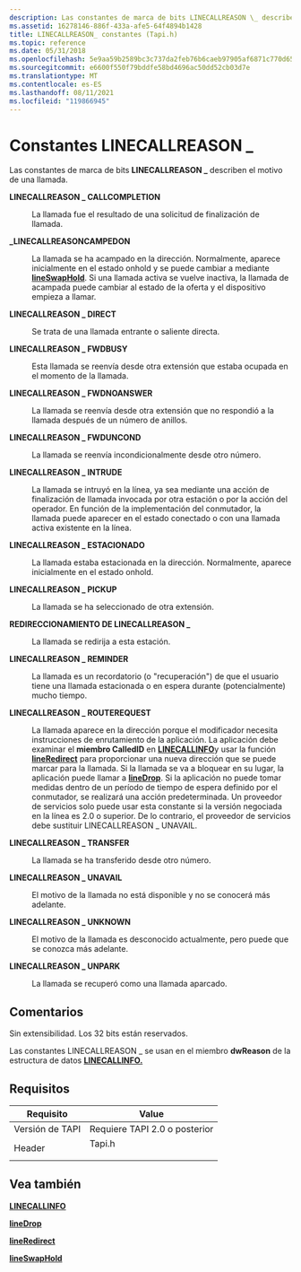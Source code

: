 ```yaml
---
description: Las constantes de marca de bits LINECALLREASON \_ describen el motivo de una llamada.
ms.assetid: 16278146-886f-433a-afe5-64f4894b1428
title: LINECALLREASON_ constantes (Tapi.h)
ms.topic: reference
ms.date: 05/31/2018
ms.openlocfilehash: 5e9aa59b2589bc3c737da2feb76b6caeb97905af6871c770d653a2b18f1377b6
ms.sourcegitcommit: e6600f550f79bddfe58bd4696ac50dd52cb03d7e
ms.translationtype: MT
ms.contentlocale: es-ES
ms.lasthandoff: 08/11/2021
ms.locfileid: "119866945"
---
```

# <a name="linecallreason_-constants"></a>Constantes LINECALLREASON \_

Las constantes de marca de bits **LINECALLREASON \_** describen el motivo de una llamada.

<dl> <dt>

<span id="LINECALLREASON_CALLCOMPLETION"></span><span id="linecallreason_callcompletion"></span>**LINECALLREASON \_ CALLCOMPLETION**
</dt> <dd> <dl> <dt>



La llamada fue el resultado de una solicitud de finalización de llamada.


</dt> </dl> </dd> <dt>

<span id="LINECALLREASON_CAMPEDON"></span><span id="linecallreason_campedon"></span>**\_LINECALLREASONCAMPEDON**
</dt> <dd> <dl> <dt>



La llamada se ha acampado en la dirección. Normalmente, aparece inicialmente en el estado onhold y se puede cambiar a mediante [**lineSwapHold**](/windows/desktop/api/Tapi/nf-tapi-lineswaphold). Si una llamada activa se vuelve inactiva, la llamada de acampada puede cambiar al estado de la oferta y el dispositivo empieza a llamar.


</dt> </dl> </dd> <dt>

<span id="LINECALLREASON_DIRECT"></span><span id="linecallreason_direct"></span>**LINECALLREASON \_ DIRECT**
</dt> <dd> <dl> <dt>



Se trata de una llamada entrante o saliente directa.


</dt> </dl> </dd> <dt>

<span id="LINECALLREASON_FWDBUSY"></span><span id="linecallreason_fwdbusy"></span>**LINECALLREASON \_ FWDBUSY**
</dt> <dd> <dl> <dt>



Esta llamada se reenvía desde otra extensión que estaba ocupada en el momento de la llamada.


</dt> </dl> </dd> <dt>

<span id="LINECALLREASON_FWDNOANSWER"></span><span id="linecallreason_fwdnoanswer"></span>**LINECALLREASON \_ FWDNOANSWER**
</dt> <dd> <dl> <dt>



La llamada se reenvía desde otra extensión que no respondió a la llamada después de un número de anillos.


</dt> </dl> </dd> <dt>

<span id="LINECALLREASON_FWDUNCOND"></span><span id="linecallreason_fwduncond"></span>**LINECALLREASON \_ FWDUNCOND**
</dt> <dd> <dl> <dt>



La llamada se reenvía incondicionalmente desde otro número.


</dt> </dl> </dd> <dt>

<span id="LINECALLREASON_INTRUDE"></span><span id="linecallreason_intrude"></span>**LINECALLREASON \_ INTRUDE**
</dt> <dd> <dl> <dt>



La llamada se intruyó en la línea, ya sea mediante una acción de finalización de llamada invocada por otra estación o por la acción del operador. En función de la implementación del conmutador, la llamada puede aparecer en el estado conectado o con una llamada activa existente en la línea.


</dt> </dl> </dd> <dt>

<span id="LINECALLREASON_PARKED"></span><span id="linecallreason_parked"></span>**LINECALLREASON \_ ESTACIONADO**
</dt> <dd> <dl> <dt>



La llamada estaba estacionada en la dirección. Normalmente, aparece inicialmente en el estado onhold.


</dt> </dl> </dd> <dt>

<span id="LINECALLREASON_PICKUP"></span><span id="linecallreason_pickup"></span>**LINECALLREASON \_ PICKUP**
</dt> <dd> <dl> <dt>



La llamada se ha seleccionado de otra extensión.


</dt> </dl> </dd> <dt>

<span id="LINECALLREASON_REDIRECT"></span><span id="linecallreason_redirect"></span>**REDIRECCIONAMIENTO DE LINECALLREASON \_**
</dt> <dd> <dl> <dt>



La llamada se redirija a esta estación.


</dt> </dl> </dd> <dt>

<span id="LINECALLREASON_REMINDER"></span><span id="linecallreason_reminder"></span>**LINECALLREASON \_ REMINDER**
</dt> <dd> <dl> <dt>



La llamada es un recordatorio (o "recuperación") de que el usuario tiene una llamada estacionada o en espera durante (potencialmente) mucho tiempo.


</dt> </dl> </dd> <dt>

<span id="LINECALLREASON_ROUTEREQUEST"></span><span id="linecallreason_routerequest"></span>**LINECALLREASON \_ ROUTEREQUEST**
</dt> <dd> <dl> <dt>



La llamada aparece en la dirección porque el modificador necesita instrucciones de enrutamiento de la aplicación. La aplicación debe examinar el **miembro CalledID** en [**LINECALLINFO**](/windows/desktop/api/Tapi/ns-tapi-linecallinfo)y usar la función [**lineRedirect**](/windows/desktop/api/Tapi/nf-tapi-lineredirect) para proporcionar una nueva dirección que se puede marcar para la llamada. Si la llamada se va a bloquear en su lugar, la aplicación puede llamar a [**lineDrop**](/windows/desktop/api/Tapi/nf-tapi-linedrop). Si la aplicación no puede tomar medidas dentro de un período de tiempo de espera definido por el conmutador, se realizará una acción predeterminada. Un proveedor de servicios solo puede usar esta constante si la versión negociada en la línea es 2.0 o superior. De lo contrario, el proveedor de servicios debe sustituir LINECALLREASON \_ UNAVAIL.


</dt> </dl> </dd> <dt>

<span id="LINECALLREASON_TRANSFER"></span><span id="linecallreason_transfer"></span>**LINECALLREASON \_ TRANSFER**
</dt> <dd> <dl> <dt>



La llamada se ha transferido desde otro número.


</dt> </dl> </dd> <dt>

<span id="LINECALLREASON_UNAVAIL"></span><span id="linecallreason_unavail"></span>**LINECALLREASON \_ UNAVAIL**
</dt> <dd> <dl> <dt>



El motivo de la llamada no está disponible y no se conocerá más adelante.


</dt> </dl> </dd> <dt>

<span id="LINECALLREASON_UNKNOWN"></span><span id="linecallreason_unknown"></span>**LINECALLREASON \_ UNKNOWN**
</dt> <dd> <dl> <dt>



El motivo de la llamada es desconocido actualmente, pero puede que se conozca más adelante.


</dt> </dl> </dd> <dt>

<span id="LINECALLREASON_UNPARK"></span><span id="linecallreason_unpark"></span>**LINECALLREASON \_ UNPARK**
</dt> <dd> <dl> <dt>



La llamada se recuperó como una llamada aparcado.


</dt> </dl> </dd> </dl>

## <a name="remarks"></a>Comentarios

Sin extensibilidad. Los 32 bits están reservados.

Las constantes LINECALLREASON \_ se usan en el miembro **dwReason** de la estructura de datos [**LINECALLINFO.**](/windows/desktop/api/Tapi/ns-tapi-linecallinfo)

## <a name="requirements"></a>Requisitos



| Requisito | Value |
|-------------------------|-----------------------------------------------------------------------------------|
| Versión de TAPI<br/> | Requiere TAPI 2.0 o posterior<br/>                                             |
| Header<br/>       | <dl> <dt>Tapi.h</dt> </dl> |



## <a name="see-also"></a>Vea también

<dl> <dt>

[**LINECALLINFO**](/windows/desktop/api/Tapi/ns-tapi-linecallinfo)
</dt> <dt>

[**lineDrop**](/windows/desktop/api/Tapi/nf-tapi-linedrop)
</dt> <dt>

[**lineRedirect**](/windows/desktop/api/Tapi/nf-tapi-lineredirect)
</dt> <dt>

[**lineSwapHold**](/windows/desktop/api/Tapi/nf-tapi-lineswaphold)
</dt> </dl>

 

 




